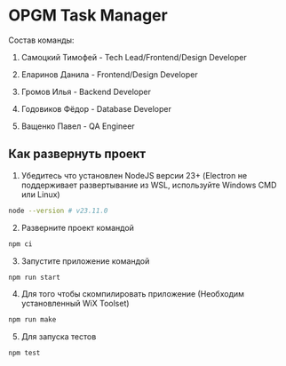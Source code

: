 # OPGM Task Manager
Состав команды:

1. Самоцкий Тимофей - Tech Lead/Frontend/Design Developer

2. Еларинов Данила - Frontend/Design Developer

3. Громов Илья - Backend Developer

4. Годовиков Фёдор - Database Developer

5. Ващенко Павел - QA Engineer

## Как развернуть проект

 1. Убедитесь что установлен NodeJS версии 23+ (Electron не поддерживает развертывание из WSL, используйте Windows CMD или Linux)
```bash
node --version # v23.11.0
```
2. Разверните проект командой
```bash
npm ci
```
3. Запустите приложение командой
```bash
npm run start
```
4. Для того чтобы скомпилировать приложение (Необходим установленный WiX Toolset)
```bash
npm run make
```
5. Для запуска тестов 
```bash
npm test
```